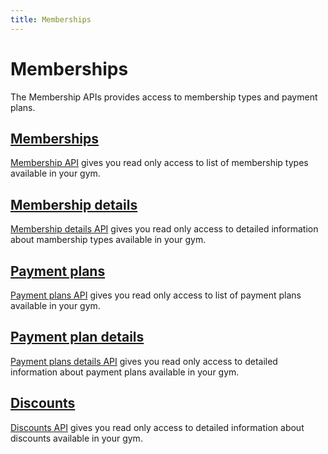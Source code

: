 ```yaml
---
title: Memberships
---
```


# Memberships

The Membership APIs provides access to membership types and payment plans.


## [Memberships][Memberships]

[Membership API][Memberships] gives you read only access to list of membership types 
available in your gym.


## [Membership details][MembershipDetails]

[Membership details API][MembershipDetails] gives you read only access to detailed information about mambership types
available in your gym.


## [Payment plans][PaymentPlans]

[Payment plans API][PaymentPlans] gives you read only access to list of payment plans available in your gym.


## [Payment plan details][PaymentPlanDetails]

[Payment plans details API][PaymentPlanDetails] gives you read only access to detailed information about payment plans available in your gym.



## [Discounts][Discounts]

[Discounts API][Discounts] gives you read only access to detailed information about discounts available in your gym.



[Memberships]: /api/memberships/memberships/
[MembershipDetails]: /api/memberships/membershipdetails/
[PaymentPlans]: /api/memberships/paymentplans/
[PaymentPlanDetails]: /api/memberships/paymentplandetails/
[Discounts]: /api/memberships/discounts


